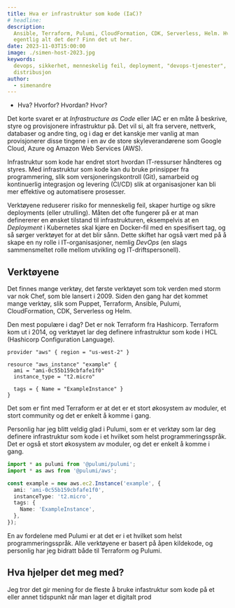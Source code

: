```yaml
---
title: Hva er infrastruktur som kode (IaC)?
# headline:
description:
  Ansible, Terraform, Pulumi, CloudFormation, CDK, Serverless, Helm. Hva er
  egentlig alt det der? Finn det ut her.
date: 2023-11-03T15:00:00
image: ./simen-host-2023.jpg
keywords:
  devops, sikkerhet, menneskelig feil, deployment, "devops-tjenester",
  distribusjon
author:
  - simenandre
---
```


- Hva? Hvorfor? Hvordan? Hvor?

Det korte svaret er at _Infrastructure as Code_ eller IAC er en måte å beskrive,
styre og provisjonere infrastruktur på. Det vil si, alt fra servere, nettverk,
databaser og andre ting, og i dag er det kanskje mer vanlig at man provisjonerer
disse tingene i en av de store skyleverandørene som Google Cloud, Azure og
Amazon Web Services (AWS).

Infrastruktur som kode har endret stort hvordan IT-ressurser håndteres og
styres. Med infrastruktur som kode kan du bruke prinsipper fra programmering,
slik som versjoneringskontroll (Git), samarbeid og kontinuerlig integrasjon og
levering (CI/CD) slik at organisasjoner kan bli mer effektive og automatisere
prosesser.

Verktøyene reduserer risiko for menneskelig feil, skaper hurtige og sikre
deployments (eller utrulling). Måten det ofte fungerer på er at man definererer
en ønsket tilstand til infrastrukturen, eksempelvis at en _Deployment_ i
Kubernetes skal kjøre en Docker-fil med en spesifisert tag, og så sørger
verktøyet for at det blir sånn. Dette skiftet har også vært med på å skape en ny
rolle i IT-organisasjoner, nemlig _DevOps_ (en slags sammensmeltet rolle mellom
utvikling og IT-driftspersonell).

## Verktøyene

Det finnes mange verktøy, det første verktøyet som tok verden med storm var nok
Chef, som ble lansert i 2009. Siden den gang har det kommet mange verktøy, slik
som Puppet, Terraform, Ansible, Pulumi, CloudFormation, CDK, Serverless og Helm.

Den mest populære i dag? Det er nok Terraform fra Hashicorp. Terraform kom ut i
2014, og verktøyet lar deg definere infrastruktur som kode i HCL (Hashicorp
Configuration Language).

```hcl
provider "aws" { region = "us-west-2" }

resource "aws_instance" "example" {
  ami = "ami-0c55b159cbfafe1f0"
  instance_type = "t2.micro"

  tags = { Name = "ExampleInstance" }
}

```

Det som er fint med Terraform er at det er et stort økosystem av moduler, et
stort community og det er enkelt å komme i gang.

Personlig har jeg blitt veldig glad i Pulumi, som er et verktøy som lar deg
definere infrastruktur som kode i et hvilket som helst programmeringsspråk. Det
er også et stort økosystem av moduler, og det er enkelt å komme i gang.

```typescript
import * as pulumi from '@pulumi/pulumi';
import * as aws from '@pulumi/aws';

const example = new aws.ec2.Instance('example', {
  ami: 'ami-0c55b159cbfafe1f0',
  instanceType: 't2.micro',
  tags: {
    Name: 'ExampleInstance',
  },
});
```

En av fordelene med Pulumi er at det er i et hvilket som helst
programmeringsspråk. Alle verktøyene er basert på åpen kildekode, og personlig
har jeg bidratt både til Terraform og Pulumi.

## Hva hjelper det meg med?

Jeg tror det gir mening for de fleste å bruke infastruktur som kode på et eller annet tidspunkt når man lager et digitalt prod